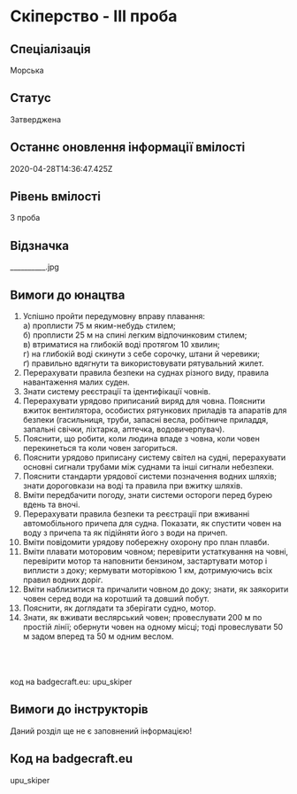 # Скіперство - ІІІ проба

## Спеціалізація

Морська

## Статус

Затверджена

## Останнє оновлення інформації вмілості

2020-04-28T14:36:47.425Z

## Рівень вмілості

3 проба

## Відзначка

__________.jpg

## Вимоги до юнацтва

<ol><li>Успішно пройти передумовну вправу плавання:<br>а) проплисти 75 м яким-небудь стилем;<br>б) проплисти 25 м на спині легким відпочинковим стилем;<br>в) втриматися на глибокій воді протягом 10 хвилин;<br>г) на глибокій воді скинути з себе сорочку, штани й черевики;<br>ґ) правильно вдягнути та використовувати рятувальний жилет.</li><li>Перерахувати правила безпеки на суднах різного виду, правила навантаження малих суден.</li><li>Знати систему реєстрації та ідентифікації човнів.</li><li>Перерахувати урядово приписаний виряд для човна. Пояснити вжиток вентилятора, особистих рятункових приладів та апаратів для безпеки (гасильниця, труби, запасні весла, робітниче приладдя, запальні свічки, ліхтарка, аптечка, водовичерпувач).</li><li>Пояснити, що робити, коли людина впаде з човна, коли човен перекинеться та коли човен загориться.</li><li>Пояснити урядово приписану систему світел на судні, перерахувати основні сигнали трубами між суднами та інші сигнали небезпеки.</li><li>Пояснити стандарти урядової системи позначення водних шляхів; знати дороговкази на воді та правила при вжитку шляхів.</li><li>Вміти передбачити погоду, знати системи остороги перед бурею вдень та вночі.</li><li>Перерахувати правила безпеки та реєстрації при вживанні автомобільного причепа для судна. Показати, як спустити човен на воду з причепа та як підійняти його з води на причеп.</li><li>Вміти повідомити урядову побережну охорону про план плавби.</li><li>Вміти плавати моторовим човном; перевірити устаткування на човні, перевірити мотор та наповнити бензином, застартувати мотор і виплисти з доку; кермувати моторівкою 1 км, дотримуючись всіх правил водних доріг.</li><li>Вміти наблизитися та причалити човном до доку; знати, як заякорити човен серед води на коротший та довший побут.</li><li>Пояснити, як доглядати та зберігати судно, мотор.</li><li>Знати, як вживати веслярський човен; провеслувати 200 м по простій лінії; обернути човен на одному місці; тоді провеслувати 50 м задом вперед та 50 м одним веслом.</li></ol><br><span><br><br></span>код на badgecraft.eu: upu_skiper<br>

## Вимоги до інструкторів

Даний розділ ще не є заповнений інформацією!

## Код на badgecraft.eu

upu_skiper